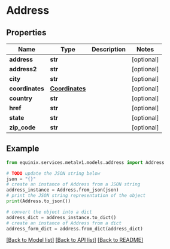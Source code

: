 # Address


## Properties

Name | Type | Description | Notes
------------ | ------------- | ------------- | -------------
**address** | **str** |  | [optional] 
**address2** | **str** |  | [optional] 
**city** | **str** |  | [optional] 
**coordinates** | [**Coordinates**](Coordinates.md) |  | [optional] 
**country** | **str** |  | [optional] 
**href** | **str** |  | [optional] 
**state** | **str** |  | [optional] 
**zip_code** | **str** |  | [optional] 

## Example

```python
from equinix.services.metalv1.models.address import Address

# TODO update the JSON string below
json = "{}"
# create an instance of Address from a JSON string
address_instance = Address.from_json(json)
# print the JSON string representation of the object
print(Address.to_json())

# convert the object into a dict
address_dict = address_instance.to_dict()
# create an instance of Address from a dict
address_form_dict = address.from_dict(address_dict)
```
[[Back to Model list]](../README.md#documentation-for-models) [[Back to API list]](../README.md#documentation-for-api-endpoints) [[Back to README]](../README.md)


